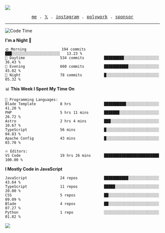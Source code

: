<img style="bottom: 800px;" src="https://imgur.com/rilHVxA.png"/>
<p align="center">
  <samp>
    <a href="https://fayln.com">me</a> .
    <!-- <a href="https://fayln.com/projects">projects</a> . -->
    <a href="https://go.fayln.com/twitter">𝕏</a> .
    <a href="https://go.fayln.com/instagram">instagram</a> .
    <a href="https://go.fayln.com/polywork">polywork</a> .
    <a href="https://github.com/sponsors/faridhnzz">sponsor</a>
  </samp>
</p>

---
<!--START_SECTION:waka-->
![Code Time](http://img.shields.io/badge/Code%20Time-2%2C300%20hrs%2058%20mins-blue)

**I'm a Night 🦉** 

```text
🌞 Morning                194 commits         ███░░░░░░░░░░░░░░░░░░░░░░   13.23 % 
🌆 Daytime                534 commits         █████████░░░░░░░░░░░░░░░░   36.43 % 
🌃 Evening                660 commits         ███████████░░░░░░░░░░░░░░   45.02 % 
🌙 Night                  78 commits          █░░░░░░░░░░░░░░░░░░░░░░░░   05.32 % 
```


📊 **This Week I Spent My Time On** 

```text
💬 Programming Languages: 
Blade Template           8 hrs               ██████████░░░░░░░░░░░░░░░   41.20 % 
PHP                      5 hrs 11 mins       ███████░░░░░░░░░░░░░░░░░░   26.72 % 
Astro                    2 hrs 4 mins        ███░░░░░░░░░░░░░░░░░░░░░░   10.67 % 
TypeScript               56 mins             █░░░░░░░░░░░░░░░░░░░░░░░░   04.83 % 
Apache Config            43 mins             █░░░░░░░░░░░░░░░░░░░░░░░░   03.70 % 

🔥 Editors: 
VS Code                  19 hrs 26 mins      █████████████████████████   100.00 % 
```

**I Mostly Code in JavaScript** 

```text
JavaScript               24 repos            ███████████░░░░░░░░░░░░░░   43.64 % 
TypeScript               11 repos            █████░░░░░░░░░░░░░░░░░░░░   20.00 % 
CSS                      5 repos             ██░░░░░░░░░░░░░░░░░░░░░░░   09.09 % 
Blade                    4 repos             ██░░░░░░░░░░░░░░░░░░░░░░░   07.27 % 
Python                   1 repo              ░░░░░░░░░░░░░░░░░░░░░░░░░   01.82 % 
```




<!--END_SECTION:waka-->

![](https://hit.yhype.me/github/profile?user_id=29797712)
